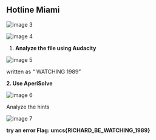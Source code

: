 ## Hotline Miami

![image 3](https://github.com/user-attachments/assets/07cf8ef8-c782-4a25-91fd-a439f16e87df)

![image 4](https://github.com/user-attachments/assets/e1c55623-dbeb-4d3f-867d-83eca20069cd)


1. **Analyze the file using Audacity**

![image 5](https://github.com/user-attachments/assets/1bfeeb63-6926-4c78-8818-8d02e0a26155)


written as “ WATCHING 1989”

**2.  Use AperiSolve**

![image 6](https://github.com/user-attachments/assets/30541ab6-cefd-4d87-9321-aa6b0bcc0359)

Analyze the hints

![image 7](https://github.com/user-attachments/assets/a870e791-b04c-4f2e-81ba-f0ea73fee45a)

**try an error 
Flag: umcs{RICHARD_BE_WATCHING_1989}**
